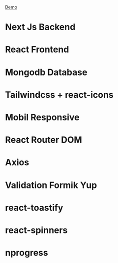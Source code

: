 [Demo](https://nextjs-gol-rest.vercel.app/)
# Next Js  Backend 
# React  Frontend 
# Mongodb Database 
# Tailwindcss + react-icons
# Mobil Responsive
# React Router DOM
# Axios
# Validation Formik Yup 
# react-toastify
# react-spinners
# nprogress


